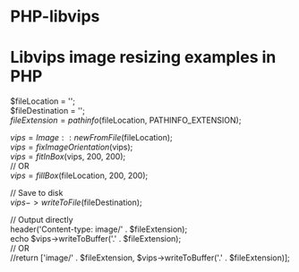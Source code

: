 # PHP-libvips
# Libvips image resizing examples in PHP

$fileLocation = '';  
$fileDestination = '';  
$fileExtension = pathinfo($fileLocation, PATHINFO_EXTENSION);  

$vips = Image::newFromFile($fileLocation);  
$vips = fixImageOrientation($vips);  
$vips = fitInBox($vips, 200, 200);  
// OR  
$vips = fillBox($fileLocation, 200, 200);  

// Save to disk  
$vips->writeToFile($fileDestination);

// Output directly  
header('Content-type: image/' . $fileExtension);  
echo $vips->writeToBuffer('.' . $fileExtension);  
// OR  
//return ['image/' . $fileExtension, $vips->writeToBuffer('.' . $fileExtension)];  
